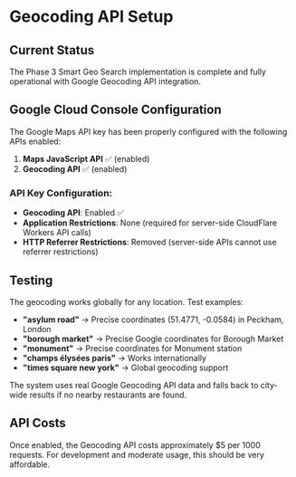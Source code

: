 # Geocoding API Setup

## Current Status
The Phase 3 Smart Geo Search implementation is complete and fully operational with Google Geocoding API integration.

## Google Cloud Console Configuration

The Google Maps API key has been properly configured with the following APIs enabled:

1. **Maps JavaScript API** ✅ (enabled)
2. **Geocoding API** ✅ (enabled)

### API Key Configuration:

- **Geocoding API**: Enabled ✅
- **Application Restrictions**: None (required for server-side CloudFlare Workers API calls)
- **HTTP Referrer Restrictions**: Removed (server-side APIs cannot use referrer restrictions)

## Testing

The geocoding works globally for any location. Test examples:
- **"asylum road"** → Precise coordinates (51.4771, -0.0584) in Peckham, London
- **"borough market"** → Precise Google coordinates for Borough Market
- **"monument"** → Precise coordinates for Monument station
- **"champs élysées paris"** → Works internationally
- **"times square new york"** → Global geocoding support

The system uses real Google Geocoding API data and falls back to city-wide results if no nearby restaurants are found.

## API Costs

Once enabled, the Geocoding API costs approximately $5 per 1000 requests. For development and moderate usage, this should be very affordable.